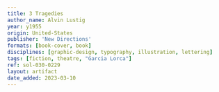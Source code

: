```yaml
---
title: 3 Tragedies
author_name: Alvin Lustig
year: y1955
origin: United-States
publisher: 'New Directions'
formats: [book-cover, book]
disciplines: [graphic-design, typography, illustration, lettering]
tags: [fiction, theatre, "Garcia Lorca"]
ref: sol-030-0229
layout: artifact
date_added: 2023-03-10
---
```

